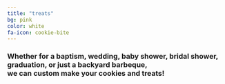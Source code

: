 ```yaml
---
title: "treats"
bg: pink
color: white
fa-icon: cookie-bite
---
```


### Whether for a baptism, wedding, baby shower, bridal shower, graduation, or just a backyard barbeque,<br />we can custom make your cookies and treats! 
